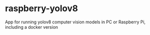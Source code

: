 # raspberry-yolov8
App for running yolov8 computer vision models in PC or Raspberry Pi, including a docker version
